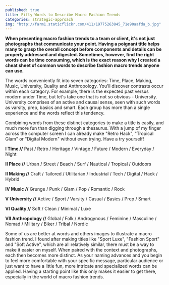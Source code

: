 ```yaml
---
published: true
title: Fifty Words to Describe Macro Fashion Trends
categories: strategic-approach
img: "http://farm1.staticflickr.com/411/19775263845_71e90aafda_b.jpg"
---
```


**When presenting macro fashion trends to a team or client, it's not just photographs that communicate your point. Having a poignant title helps many to grasp the overall concept before components and details can be properly addressed and digested. Sometimes, however, find the right words can be time consuming, which is the exact reason why I created a cheat sheet of common words to describe fashion macro trends anyone can use.**

The words conveniently fit into seven categories: Time, Place, Making, Music, University, Quality and Anthropology. You'll discover contrasts occur within each category. For example, there is the expected past versus modern under Time, but let's take one that is not so obvious - University. University comprises of an active and causal sense, seen with such words as varsity, prep, basics and smart. Each group has more than a single experience and the words reflect this tendency. 

Combining words from these distinct categories to make a title is easily, and much more fun than digging through a thesaurus. With a jump of my finger across the computer screen I can already make "Retro Hack", "Tropical Glam" or "Digital Modern" without even trying. Have a try yourself!

**I	Time //** Past / Retro / Heritage / Vintage / Future / Modern / Everyday / Night

**II	Place //** Urban / Street / Beach / Surf / Nautical / Tropical / Outdoors

**II	Making //** Craft / Tailored / Utilitarian / Industrial / Tech / Digital / Hack / Hybrid

**IV	Music //** Grunge / Punk / Glam / Pop / Romantic / Rock

**V	University //** Active / Sport / Varsity / Casual / Basics / Prep / Smart

**VI	Quality //** Soft / Clean / Minimal / Luxe

**VII	Anthropology //** Global / Folk / Androgynous  / Feminine / Masculine / Nomad / Military / Biker / Tribal / Nordic

Some of us are better at words and others images to illustrate a macro fashion trend. I found after making titles like "Sport Luxe", "Fashion Sport" and "Soft Active", which are all relatively similar, there must be a way to make it easier on myself. When paired with the context and photographs, each then becomes more distinct. As your naming advances and you begin to feel more comfortable with your specific message, particular audience or just want to have a little fun, more intricate and specialized words can be applied. Having a starting point like this only makes it easier to get there, especially in the world of macro fashion trends. 
